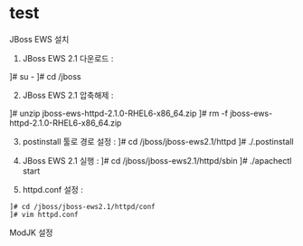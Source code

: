 # test
JBoss EWS 설치

1) JBoss EWS 2.1 다운로드 :

]# su -
]# cd /jboss

2) JBoss EWS 2.1 압축해제 :

]# unzip jboss-ews-httpd-2.1.0-RHEL6-x86_64.zip
]# rm -f jboss-ews-httpd-2.1.0-RHEL6-x86_64.zip


3) postinstall 툴로 경로 설정 :
]# cd /jboss/jboss-ews2.1/httpd
]# ./.postinstall

4) JBoss EWS 2.1 실행 :
]# cd /jboss/jboss-ews2.1/httpd/sbin
]# ./apachectl start


5) httpd.conf 설정 :
```
]# cd /jboss/jboss-ews2.1/httpd/conf
]# vim httpd.conf
```

ModJK 설정
